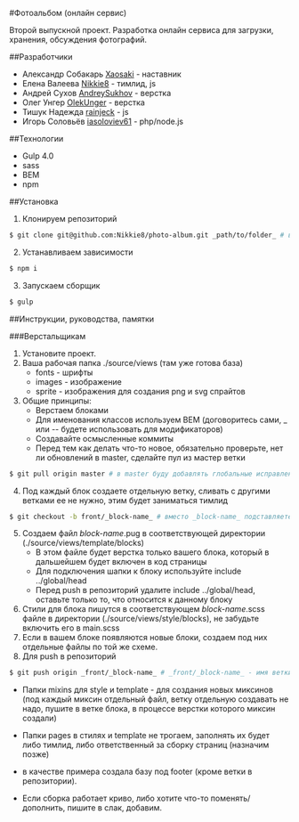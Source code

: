 #Фотоальбом (онлайн сервис)

Второй выпускной проект. Разработка онлайн сервиса для загрузки, хранения, обсуждения фотографий.

##Разработчики
* Александр Собакарь [Xaosaki](https://github.com/Xaosaki) - наставник
* Елена Валеева [Nikkie8](https://github.com/Nikkie8) - тимлид, js
* Андрей Сухов [AndreySukhov](https://github.com/AndreySukhov) - верстка
* Олег Унгер [OlekUnger](https://github.com/OlekUnger) - верстка
* Тишук Надежда [rainjeck](https://github.com/rainjeck) - js
* Игорь Соловьёв [iasoloviev61](https://github.com/iasoloviev61) - php/node.js

##Технологии
* Gulp 4.0
* sass
* BEM
* npm

##Установка
1. Клонируем репозиторий
```bash
$ git clone git@github.com:Nikkie8/photo-album.git _path/to/folder_ # вместо _path/to/folder_ укажите название папки, в которую хотите склонировать
```
2. Устанавливаем зависимости
```bash
$ npm i
```
3. Запускаем сборщик
```bash
$ gulp
```

##Инструкции, руководства, памятки

###Верстальщикам
1. Установите проект.
2. Ваша рабочая папка ./source/views (там уже готова база)
    * fonts - шрифты
    * images - изображение
    * sprite - изображения для создания png и svg спрайтов
3. Общие принципы:
    * Верстаем блоками
    * Для именования классов используем BEM (договоритесь сами, _ или -- будете использовать для модификаторов)
    * Создавайте осмысленные коммиты
    * Перед тем как делать что-то новое, обязательно проверьте, нет ли обновлений в master, сделайте пул из мастер ветки
```bash
$ git pull origin master # в master буду добавлять глобальные исправления (например, изменения в сборке и т.д.)
```
4. Под каждый блок создаете отдельную ветку, сливать с другими ветками ее не нужно, этим будет заниматься тимлид
```bash
$ git checkout -b front/_block-name_ # вместо _block-name_ подставляете название своего блока, например, front/footer
```
5. Создаем файл _block-name_.pug в соответствующей директории (./source/views/template/blocks)
    * В этом файле будет верстка только вашего блока, который в дальшейшем будет включен в код страницы
    * Для подключения шапки к блоку используйте include ../global/head
    * Перед push в репозиторий удалите include ../global/head, оставьте только то, что относится к данному блоку
6. Стили для блока пишутся в соответствующем _block-name_.scss файле в директории (./source/views/style/blocks), не забудьте включить его в main.scss
7. Если в вашем блоке появляются новые блоки, создаем под них отдельные файлы по той же схеме.
8. Для push в репозиторий
```bash
$ git push origin _front/_block-name_ # _front/_block-name_ - имя ветки, которую вы создавали в самом начале под блок
```

* Папки mixins для style и template - для создания новых миксинов (под каждый миксин отдельный файл, ветку отдельную создавать не надо, пушите в ветке блока, в процессе верстки которого миксин создали)
* Папки pages в стилях и template не трогаем, заполнять их будет либо тимлид, либо ответственный за сборку страниц (назначим позже)

* в качестве примера создала базу под footer (кроме ветки в репозитории).

* Если сборка работает криво, либо хотите что-то поменять/дополнить, пишите в слак, добавим.
